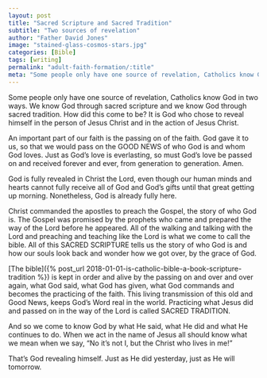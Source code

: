 ```yaml
---
layout: post
title: "Sacred Scripture and Sacred Tradition"
subtitle: "Two sources of revelation"
author: "Father David Jones"
image: "stained-glass-cosmos-stars.jpg"
categories: [Bible]
tags: [writing]
permalink: "adult-faith-formation/:title"
meta: "Some people only have one source of revelation, Catholics know God in two ways. We know God through sacred scripture and we know God through sacred tradition. How did this come to be? It is God who chose to reveal himself in the person of Jesus Christ and in the action of Jesus Christ."
---
```

Some people only have one source of revelation, Catholics know God in two ways. We know God through sacred scripture and we know God through sacred tradition. How did this come to be? It is God who chose to reveal himself in the person of Jesus Christ and in the action of Jesus Christ.
<!--more-->

An important part of our faith is the passing on of the faith. God gave it to us, so that we would pass on the GOOD NEWS of who God is and whom God loves. Just as God’s love is everlasting, so must God’s love be passed on and received forever and ever, from generation to generation. Amen.

God is fully revealed in Christ the Lord, even though our human minds and hearts cannot fully receive all of God and God’s gifts until that great getting up morning. Nonetheless, God is already fully here.

Christ commanded the apostles to preach the Gospel, the story of who God is. The Gospel was promised by the prophets who came and prepared the way of the Lord before he appeared. All of the walking and talking with the Lord and preaching and teaching like the Lord is what we come to call the bible. All of this SACRED SCRIPTURE tells us the story of who God is and how our souls look back and wonder how we got over, by the grace of God.

[The bible]({% post_url 2018-01-01-is-catholic-bible-a-book-scripture-tradition %}) is kept in order and alive by the passing on and over and over again, what God said, what God has given, what God commands and becomes the practicing of the faith. This living transmission of this old and Good News, keeps God’s Word real in the world. Practicing what Jesus did and passed on in the way of the Lord is called SACRED TRADITION.

And so we come to know God by what He said, what He did and what He continues to do. When we act in the name of Jesus all should know what we mean when we say, “No it’s not I, but the Christ who lives in me!”

That’s God revealing himself. Just as He did yesterday, just as He will tomorrow.